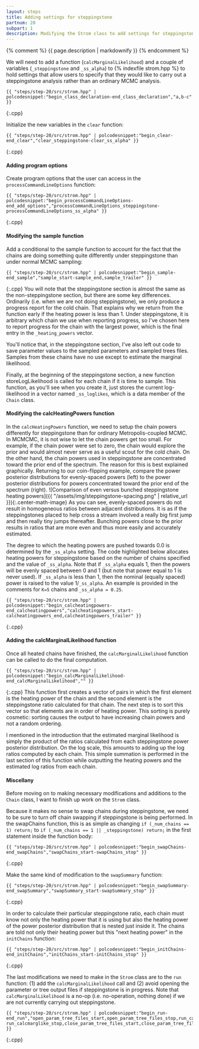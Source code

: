 ```yaml
---
layout: steps
title: Adding settings for steppingstone
partnum: 20
subpart: 1
description: Modifying the Strom class to add settings for steppingstone.
---
```

{% comment %}
{{ page.description | markdownify }}
{% endcomment %}

We will need to add a function (`calcMarginalLikelihood`) and a couple of variables (`_steppingstone` and `_ss_alpha`) to {% indexfile strom.hpp %} to hold settings that allow users to specify that they would like to carry out a steppingstone analysis rather than an ordinary MCMC analysis. 
~~~~~~
{{ "steps/step-20/src/strom.hpp" | polcodesnippet:"begin_class_declaration-end_class_declaration","a,b-c" }}
~~~~~~
{:.cpp}

Initialize the new variables in the `clear` function:
~~~~~~
{{ "steps/step-20/src/strom.hpp" | polcodesnippet:"begin_clear-end_clear","clear_steppingstone-clear_ss_alpha" }}
~~~~~~
{:.cpp}

#### Adding program options

Create program options that the user can access in the `processCommandLineOptions` function:
~~~~~~
{{ "steps/step-20/src/strom.hpp" | polcodesnippet:"begin_processCommandLineOptions-end_add_options","processCommandLineOptions_steppingstone-processCommandLineOptions_ss_alpha" }}
~~~~~~
{:.cpp}

#### Modifying the sample function

Add a conditional to the sample function to account for the fact that the chains are doing something quite differently under steppingstone than under normal MCMC sampling:
~~~~~~
{{ "steps/step-20/src/strom.hpp" | polcodesnippet:"begin_sample-end_sample","sample_start-sample_end,sample_trailer" }}
~~~~~~
{:.cpp}
You will note that the steppingstone section is almost the same as the non-steppingstone section, but there are some key differences. Ordinarily (i.e. when we are not doing steppingstone), we only produce a progress report for the cold chain. That explains why we return from the function early if the heating power is less than 1. Under steppingstone, it is arbitrary which chain we use when reporting progress, so I've chosen here to report progress for the chain with the largest power, which is the final entry in the `_heating_powers` vector.

You'll notice that, in the steppingstone section, I've also left out code to save parameter values to the sampled parameters and sampled trees files. Samples from these chains have no use except to estimate the marginal likelihood.

Finally, at the beginning of the steppingstone section, a new function storeLogLikelihood is called for each chain if it is time to sample. This function, as you'll see when you create it, just stores the current log-likelihood in a vector named `_ss_loglikes`, which is a data member of the `Chain` class.

#### Modifying the calcHeatingPowers function

In the `calcHeatingPowers` function, we need to setup the chain powers differently for steppingstone than for ordinary Metropolis-coupled MCMC. In MCMCMC, it is not wise to let the chain powers get too small. For example, if the chain power were set to zero, the chain would explore the prior and would almost never serve as a useful scout for the cold chain. On the other hand, the chain powers used in steppingstone are concentrated toward the prior end of the spectrum. The reason for this is best explained graphically. Returning to our coin-flipping example, compare the power posterior distributions for evenly-spaced powers (left) to the power posterior distributions for powers concentrated toward the prior end of the spectrum (right).
![Comparison of even versus bunched steppingstone heating powers]({{ "/assets/img/steppingstone-spacing.png" | relative_url }}){:.center-math-image}
As you can see, evenly-spaced powers do not result in homogeneous ratios between adjacent distributions. It is as if the steppingstones placed to help cross a stream involved a really big first jump and then really tiny jumps thereafter. Bunching powers close to the prior results in ratios that are more even and thus more easily and accurately estimated. 

The degree to which the heating powers are pushed towards 0.0 is determined by the `_ss_alpha` setting. The code highlighted below allocates heating powers for steppingstone based on the number of chains specified and the value of `_ss_alpha`. Note that if `_ss_alpha` equals 1, then the powers will be evenly spaced between 0 and 1 (but note that power equal to 1 is never used). If `_ss_alpha` is less than 1, then the nominal (equally spaced) power is raised to the value 1/`_ss_alpha`. An example is provided in the comments for `K=5` chains and `_ss_alpha = 0.25`.
~~~~~~
{{ "steps/step-20/src/strom.hpp" | polcodesnippet:"begin_calcheatingpowers-end_calcheatingpowers","calcheatingpowers_start-calcheatingpowers_end,calcheatingpowers_trailer" }}
~~~~~~
{:.cpp}

#### Adding the calcMarginalLikelihood function

Once all heated chains have finished, the `calcMarginalLikelihood` function can be called to do the final computation.
~~~~~~
{{ "steps/step-20/src/strom.hpp" | polcodesnippet:"begin_calcMarginalLikelihood-end_calcMarginalLikelihood","" }}
~~~~~~
{:.cpp}
This function first creates a vector of pairs in which the first element is the heating power of the chain and the second element is the steppingstone ratio calculated for that chain. The next step is to sort this vector so that elements are in order of heating power. This sorting is purely cosmetic: sorting causes the output to have increasing chain powers and not a random ordering.

I mentioned in the introduction that the estimated marginal likelihood is simply the product of the ratios calculated from each steppingstone power posterior distribution. On the log scale, this amounts to adding up the log ratios computed by each chain. This simple summation is performed in the last section of this function while outputting the heating powers and the estimated log ratios from each chain.

#### Miscellany

Before moving on to making necessary modifications and additions to the `Chain` class, I want to finish up work on the `Strom` class.

Because it makes no sense to swap chains during steppingstone, we need to be sure to turn off chain swapping if steppingstone is being performed. In the swapChains function, this is as simple as changing `if (_num_chains == 1) return;` to  `if (_num_chains == 1 || _steppingstone) return;` in the first statement inside the function body:
~~~~~~
{{ "steps/step-20/src/strom.hpp" | polcodesnippet:"begin_swapChains-end_swapChains","swapChains_start-swapChains_stop" }}
~~~~~~
{:.cpp}

Make the same kind of modification to the `swapSummary` function:
~~~~~~
{{ "steps/step-20/src/strom.hpp" | polcodesnippet:"begin_swapSummary-end_swapSummary","swapSummary_start-swapSummary_stop" }}
~~~~~~
{:.cpp}

In order to calculate their particular steppingstone ratio, each chain must know not only the heating power that it is using but also the heating power of the power posterior distribution that is nested just inside it. The chains are told not only their heating power but this "next heating power" in the `initChains` function:
~~~~~~
{{ "steps/step-20/src/strom.hpp" | polcodesnippet:"begin_initChains-end_initChains","initChains_start-initChains_stop" }}
~~~~~~
{:.cpp}

The last modifications we need to make in the `Strom` class are to the `run` function: (1) add the `calcMarginalLikelihood` call and (2) avoid opening the parameter or tree output files if steppingstone is in progress. Note that `calcMarginalLikelihood` is a no-op (i.e. no-operation, nothing done) if we are not currently carrying out steppingstone.
~~~~~~
{{ "steps/step-20/src/strom.hpp" | polcodesnippet:"begin_run-end_run","open_param_tree_files_start,open_param_tree_files_stop,run_calcmarglike_start-run_calcmarglike_stop,close_param_tree_files_start,close_param_tree_files_stop" }}
~~~~~~
{:.cpp}


